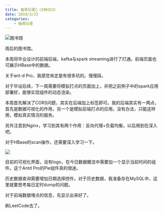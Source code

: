 ```yaml
---
title: 每周记录📝（190323）
date: 2019/3/23
categories:
    - 每周记录
---
```

![图书馆](https://wxt.sinaimg.cn/mw1024/6a49516fly1g1crb20idzj22c02c0b2a.jpg?tags=%5B%5D)

雨后的图书馆。

本周将毕业设计的前端后端，kafka与spark streaming进行了打通。前端页面也可展示HBase中的数据。

关于ant-d Pro，我感觉肯定是有很多坑的。慢慢踩。

对于毕设后续，下一周需要将模拟打点的页面加上，并把之前例子中的spark应用部署好，能够实现组件的动态渲染。

本周首先解决了CORS问题，其实在后端加上标签即可。我的后端其实有一两点，首先是数据可视化的作用，另一个是模拟前端打点的应用。没有办法，只能这样用，模拟真实情况的服务。

另外注意到Nginx，学习到其有两个作用：反向代理+负载均衡，以后用到在深入吧。

对于HBase的scan操作，还需要深入学习一下。

![](https://wx2.sinaimg.cn/mw1024/6a49516fly1g1cr9q61ixj21hc0u0n20.jpg)

目前的可视化界面，没有logo，在今日数据概览中需要加一个显示当前时间的组件。这个Antd Pro的Pie组件真的很迷。

历史数据查询需要增加日期选择控件。对于历史数据，我准备存在MySQL中，这里就要思考每日定时dump的问题。

对于前端数据埋点的信息，先显示出来好了。

刷LeetCode去了。